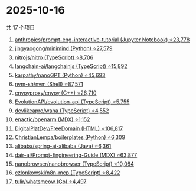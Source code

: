 # 2025-10-16

共 17 个项目

<!-- BEGIN GITHUB -->
<!-- 最后更新时间 2025-10-16 05:07:49 +0800 -->
1. [anthropics/prompt-eng-interactive-tutorial (Jupyter Notebook) ⭐23,778](https://github.com/anthropics/prompt-eng-interactive-tutorial)
1. [jingyaogong/minimind (Python) ⭐27,579](https://github.com/jingyaogong/minimind)
1. [nitrojs/nitro (TypeScript) ⭐8,706](https://github.com/nitrojs/nitro)
1. [langchain-ai/langchainjs (TypeScript) ⭐15,892](https://github.com/langchain-ai/langchainjs)
1. [karpathy/nanoGPT (Python) ⭐45,693](https://github.com/karpathy/nanoGPT)
1. [nvm-sh/nvm (Shell) ⭐87,571](https://github.com/nvm-sh/nvm)
1. [envoyproxy/envoy (C++) ⭐26,710](https://github.com/envoyproxy/envoy)
1. [EvolutionAPI/evolution-api (TypeScript) ⭐5,755](https://github.com/EvolutionAPI/evolution-api)
1. [devlikeapro/waha (TypeScript) ⭐4,552](https://github.com/devlikeapro/waha)
1. [enactic/openarm (MDX) ⭐1,152](https://github.com/enactic/openarm)
1. [DigitalPlatDev/FreeDomain (HTML) ⭐106,817](https://github.com/DigitalPlatDev/FreeDomain)
1. [ChristianLempa/boilerplates (Python) ⭐6,309](https://github.com/ChristianLempa/boilerplates)
1. [alibaba/spring-ai-alibaba (Java) ⭐6,361](https://github.com/alibaba/spring-ai-alibaba)
1. [dair-ai/Prompt-Engineering-Guide (MDX) ⭐63,877](https://github.com/dair-ai/Prompt-Engineering-Guide)
1. [nanobrowser/nanobrowser (TypeScript) ⭐10,084](https://github.com/nanobrowser/nanobrowser)
1. [czlonkowski/n8n-mcp (TypeScript) ⭐8,422](https://github.com/czlonkowski/n8n-mcp)
1. [tulir/whatsmeow (Go) ⭐4,497](https://github.com/tulir/whatsmeow)
<!-- END GITHUB -->